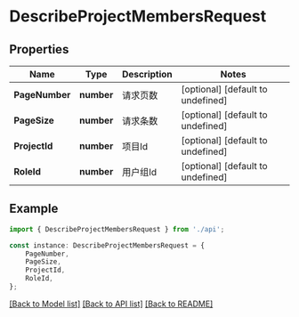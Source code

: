 # DescribeProjectMembersRequest


## Properties

Name | Type | Description | Notes
------------ | ------------- | ------------- | -------------
**PageNumber** | **number** | 请求页数 | [optional] [default to undefined]
**PageSize** | **number** | 请求条数 | [optional] [default to undefined]
**ProjectId** | **number** | 项目Id | [optional] [default to undefined]
**RoleId** | **number** | 用户组Id | [optional] [default to undefined]

## Example

```typescript
import { DescribeProjectMembersRequest } from './api';

const instance: DescribeProjectMembersRequest = {
    PageNumber,
    PageSize,
    ProjectId,
    RoleId,
};
```

[[Back to Model list]](../README.md#documentation-for-models) [[Back to API list]](../README.md#documentation-for-api-endpoints) [[Back to README]](../README.md)
